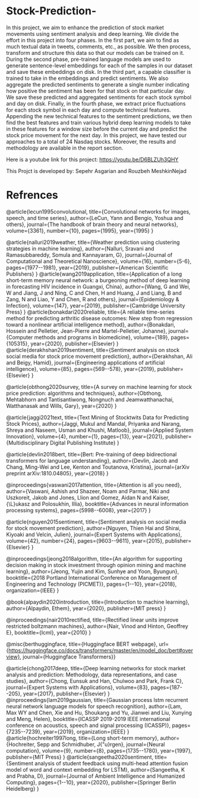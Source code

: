 # Stock-Prediction-

In this project, we aim to enhance the prediction of stock market movements using sentiment analysis and deep learning.
We divide the effort in this project into four phases. In the first part, we aim to find as much textual data in tweets, comments, etc., as possible. We then process, transform and structure this data so that our models can be trained on it. During the second phase,  pre-trained language models are used to generate sentence-level embeddings for each of the samples in our dataset and save these embeddings on disk. In the third part, a capable classifier is trained to take in the embeddings and predict sentiments. We also aggregate the predicted sentiments to generate a single number indicating how positive the sentiment has been for that stock on that particular day. We save these predicted and aggregated sentiments for each stock symbol and day on disk.
Finally, in the fourth phase, we extract price fluctuations for each stock symbol in each day and compute technical features. Appending the new technical features to the sentiment predictions, we then find the best features and train various hybrid deep learning models to take in these features for a window size before the current day and predict the stock price movement for the next day. 
In this project, we have tested our approaches to a total of 24 Nasdaq stocks. Moreover, the results and methodology are available in the report section.

Here is a youtube link for this project: https://youtu.be/D6BLZUh3QHY

This Projct is developed by: Sepehr Asgarian and Rouzbeh MeshkinNejad

# Refrences
@article{lecun1995convolutional,
  title={Convolutional networks for images, speech, and time series},
  author={LeCun, Yann and Bengio, Yoshua and others},
  journal={The handbook of brain theory and neural networks},
  volume={3361},
  number={10},
  pages={1995},
  year={1995}
}

@article{nalluri2019weather,
  title={Weather prediction using clustering strategies in machine learning},
  author={Nalluri, Sravani and Ramasubbareddy, Somula and Kannayaram, G},
  journal={Journal of Computational and Theoretical Nanoscience},
  volume={16},
  number={5-6},
  pages={1977--1981},
  year={2019},
  publisher={American Scientific Publishers}
}
@article{wang2019application,
  title={Application of a long short-term memory neural network: a burgeoning method of deep learning in forecasting HIV incidence in Guangxi, China},
  author={Wang, G and Wei, W and Jiang, J and Ning, C and Chen, H and Huang, J and Liang, B and Zang, N and Liao, Y and Chen, R and others},
  journal={Epidemiology \& Infection},
  volume={147},
  year={2019},
  publisher={Cambridge University Press}
}
@article{bonakdari2020reliable,
  title={A reliable time-series method for predicting arthritic disease outcomes: New step from regression toward a nonlinear artificial intelligence method},
  author={Bonakdari, Hossein and Pelletier, Jean-Pierre and Martel-Pelletier, Johanne},
  journal={Computer methods and programs in biomedicine},
  volume={189},
  pages={105315},
  year={2020},
  publisher={Elsevier}
}
@article{derakhshan2019sentiment,
  title={Sentiment analysis on stock social media for stock price movement prediction},
  author={Derakhshan, Ali and Beigy, Hamid},
  journal={Engineering applications of artificial intelligence},
  volume={85},
  pages={569--578},
  year={2019},
  publisher={Elsevier}
}

@article{obthong2020survey,
  title={A survey on machine learning for stock price prediction: algorithms and techniques},
  author={Obthong, Mehtabhorn and Tantisantiwong, Nongnuch and Jeamwatthanachai, Watthanasak and Wills, Gary},
  year={2020}
}

@article{jaggi2021text,
  title={Text Mining of Stocktwits Data for Predicting Stock Prices},
  author={Jaggi, Mukul and Mandal, Priyanka and Narang, Shreya and Naseem, Usman and Khushi, Matloob},
  journal={Applied System Innovation},
  volume={4},
  number={1},
  pages={13},
  year={2021},
  publisher={Multidisciplinary Digital Publishing Institute}
}

@article{devlin2018bert,
  title={Bert: Pre-training of deep bidirectional transformers for language understanding},
  author={Devlin, Jacob and Chang, Ming-Wei and Lee, Kenton and Toutanova, Kristina},
  journal={arXiv preprint arXiv:1810.04805},
  year={2018}
}

@inproceedings{vaswani2017attention,
  title={Attention is all you need},
  author={Vaswani, Ashish and Shazeer, Noam and Parmar, Niki and Uszkoreit, Jakob and Jones, Llion and Gomez, Aidan N and Kaiser, {\L}ukasz and Polosukhin, Illia},
  booktitle={Advances in neural information processing systems},
  pages={5998--6008},
  year={2017}
}

@article{nguyen2015sentiment,
  title={Sentiment analysis on social media for stock movement prediction},
  author={Nguyen, Thien Hai and Shirai, Kiyoaki and Velcin, Julien},
  journal={Expert Systems with Applications},
  volume={42},
  number={24},
  pages={9603--9611},
  year={2015},
  publisher={Elsevier}
}

@inproceedings{jeong2018algorithm,
  title={An algorithm for supporting decision making in stock investment through opinion mining and machine learning},
  author={Jeong, Yujin and Kim, Sunhye and Yoon, Byungun},
  booktitle={2018 Portland International Conference on Management of Engineering and Technology (PICMET)},
  pages={1--10},
  year={2018},
  organization={IEEE}
}

@book{alpaydin2020introduction,
  title={Introduction to machine learning},
  author={Alpaydin, Ethem},
  year={2020},
  publisher={MIT press}
}

@inproceedings{nair2010rectified,
  title={Rectified linear units improve restricted boltzmann machines},
  author={Nair, Vinod and Hinton, Geoffrey E},
  booktitle={Icml},
  year={2010}
}

@misc{berthuggingface, title={Huggingface BERT webpage}, url={https://huggingface.co/docs/transformers/master/en/model_doc/bert#overview}, journal={Huggingface Transformers}} 

@article{chong2017deep,
  title={Deep learning networks for stock market analysis and prediction: Methodology, data representations, and case studies},
  author={Chong, Eunsuk and Han, Chulwoo and Park, Frank C},
  journal={Expert Systems with Applications},
  volume={83},
  pages={187--205},
  year={2017},
  publisher={Elsevier}
}
@inproceedings{lam2019gaussian,
  title={Gaussian process lstm recurrent neural network language models for speech recognition},
  author={Lam, Max WY and Chen, Xie and Hu, Shoukang and Yu, Jianwei and Liu, Xunying and Meng, Helen},
  booktitle={ICASSP 2019-2019 IEEE international conference on acoustics, speech and signal processing (ICASSP)},
  pages={7235--7239},
  year={2019},
  organization={IEEE}
}
@article{hochreiter1997long,
  title={Long short-term memory},
  author={Hochreiter, Sepp and Schmidhuber, J{\"u}rgen},
  journal={Neural computation},
  volume={9},
  number={8},
  pages={1735--1780},
  year={1997},
  publisher={MIT Press}
}
@article{sangeetha2020sentiment,
  title={Sentiment analysis of student feedback using multi-head attention fusion model of word and context embedding for LSTM},
  author={Sangeetha, K and Prabha, D},
  journal={Journal of Ambient Intelligence and Humanized Computing},
  pages={1--10},
  year={2020},
  publisher={Springer Berlin Heidelberg}
}
